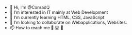 - 👋 Hi, I’m @ConradQ
- 👀 I’m interested in IT mainly at Web Development  
- 🌱 I’m currently learning HTML, CSS, JavaScript
- 💞️ I’m looking to collaborate on Webapplications, Websites.
- 📫 How to reach me 📲 💻 📩

<!---
ConradQ/ConradQ is a ✨ special ✨ repository because its `README.md` (this file) appears on your GitHub profile.
You can click the Preview link to take a look at your changes.
--->
